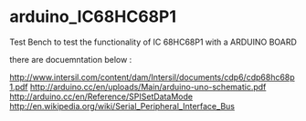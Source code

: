 # arduino_IC68HC68P1
Test Bench to test the functionality of IC 68HC68P1 with a ARDUINO BOARD 

there are docuemntation below : 

http://www.intersil.com/content/dam/Intersil/documents/cdp6/cdp68hc68p1.pdf
http://arduino.cc/en/uploads/Main/arduino-uno-schematic.pdf
http://arduino.cc/en/Reference/SPISetDataMode
http://en.wikipedia.org/wiki/Serial_Peripheral_Interface_Bus



